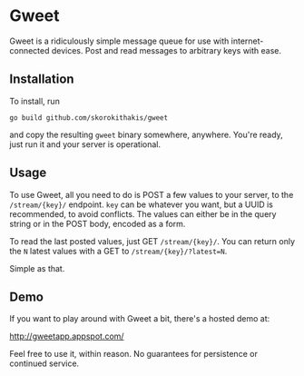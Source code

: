 Gweet
=====
Gweet is a ridiculously simple message queue for use with internet-connected devices. Post and read messages to
arbitrary keys with ease.


Installation
------------

To install, run

```
go build github.com/skorokithakis/gweet
```

and copy the resulting `gweet` binary somewhere, anywhere. You're ready, just run it and your server is operational.


Usage
-----

To use Gweet, all you need to do is POST a few values to your server, to the `/stream/{key}/` endpoint. `key` can be
whatever you want, but a UUID is recommended, to avoid conflicts. The values can either be in the query string or in
the POST body, encoded as a form.

To read the last posted values, just GET `/stream/{key}/`. You can return only the `N` latest values with a GET to
`/stream/{key}/?latest=N`.

Simple as that.


Demo
----

If you want to play around with Gweet a bit, there's a hosted demo at:

http://gweetapp.appspot.com/

Feel free to use it, within reason. No guarantees for persistence or continued service.
